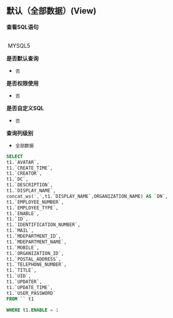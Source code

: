 ## 默认（全部数据）(View) <!-- {docsify-ignore-all} -->



<p class="panel-title"><b>查看SQL语句</b></p>
<br>

<el-row>
&nbsp;<el-tag @click="MYSQL5 = true">MYSQL5</el-tag>
</el-row>

<br>
<p class="panel-title"><b>是否默认查询</b></p>

* `否`

<p class="panel-title"><b>是否权限使用</b></p>

* `否`

<p class="panel-title"><b>是否自定义SQL</b></p>

* `否`

<p class="panel-title"><b>查询列级别</b></p>

* `全部数据`






<el-dialog v-model="MYSQL5" title="MYSQL5">

```sql
SELECT
t1.`AVATAR`,
t1.`CREATE_TIME`,
t1.`CREATOR`,
t1.`DC`,
t1.`DESCRIPTION`,
t1.`DISPLAY_NAME`,
concat_ws(',',t1.`DISPLAY_NAME`,ORGANIZATION_NAME) AS `DN`,
t1.`EMPLOYEE_NUMBER`,
t1.`EMPLOYEE_TYPE`,
t1.`ENABLE`,
t1.`ID`,
t1.`IDENTIFICATION_NUMBER`,
t1.`MAIL`,
t1.`MDEPARTMENT_ID`,
t1.`MDEPARTMENT_NAME`,
t1.`MOBILE`,
t1.`ORGANIZATION_ID`,
t1.`POSTAL_ADDRESS`,
t1.`TELEPHONE_NUMBER`,
t1.`TITLE`,
t1.`UID`,
t1.`UPDATER`,
t1.`UPDATE_TIME`,
t1.`USER_PASSWORD`
FROM `` t1 

WHERE t1.ENABLE = 1
```

</el-dialog>

<script>
 const { createApp } = Vue
  createApp({
    data() {
      return {
                MYSQL5 : false
        
      }
    },
    methods: {
    }
  }).use(ElementPlus).mount('#app')
</script>